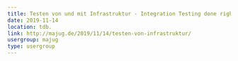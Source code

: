 ```yaml
---
title: Testen von und mit Infrastruktur - Integration Testing done right
date: 2019-11-14
location: tdb.
link: http://majug.de/2019/11/14/testen-von-infrastruktur/
usergroup: majug
type: usergroup
---
```

